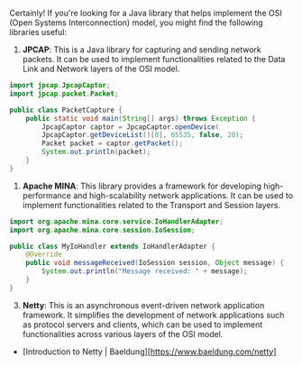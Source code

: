 Certainly! If you're looking for a Java library that helps implement the OSI (Open Systems Interconnection) model, you might find the following libraries useful:

1. **JPCAP**: This is a Java library for capturing and sending network packets. It can be used to implement functionalities related to the Data Link and Network layers of the OSI model.
``` java
import jpcap.JpcapCaptor;
import jpcap.packet.Packet;

public class PacketCapture {
    public static void main(String[] args) throws Exception {
        JpcapCaptor captor = JpcapCaptor.openDevice(
        JpcapCaptor.getDeviceList()[0], 65535, false, 20);
        Packet packet = captor.getPacket();
        System.out.println(packet);
    }
}
```
1. **Apache MINA**: This library provides a framework for developing high-performance and high-scalability network applications. It can be used to implement functionalities related to the Transport and Session layers.

``` java
import org.apache.mina.core.service.IoHandlerAdapter;
import org.apache.mina.core.session.IoSession;

public class MyIoHandler extends IoHandlerAdapter {
    @Override
    public void messageReceived(IoSession session, Object message) {
        System.out.println("Message received: " + message);
    }
}
```

3. **Netty**: This is an asynchronous event-driven network application framework. It simplifies the development of network applications such as protocol servers and clients, which can be used to implement functionalities across various layers of the OSI model.
- [Introduction to Netty | Baeldung][https://www.baeldung.com/netty]